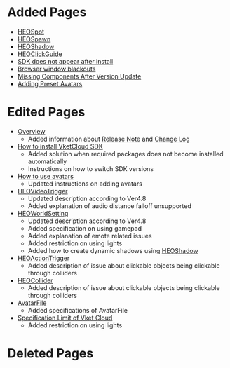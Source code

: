 # Added Pages
- [HEOSpot](https://vrhikky.github.io/VketCloudSDK_Documents/4.8/HEOComponents/HEOSpot.html)
- [HEOSpawn](https://vrhikky.github.io/VketCloudSDK_Documents/4.8/HEOComponents/HEOSpawn.html)
- [HEOShadow](https://vrhikky.github.io/VketCloudSDK_Documents/4.8//HEOComponents/HEOShadow.html)
- [HEOClickGuide](https://vrhikky.github.io/VketCloudSDK_Documents/4.8/HEOComponents/HEOClickGuide.html)
- [SDK does not appear after install](https://vrhikky.github.io/VketCloudSDK_Documents/4.8/troubleshooting/InstallingDeeplink.html)
- [Browser window blackouts](https://vrhikky.github.io/VketCloudSDK_Documents/4.8/troubleshooting/BrowserBlackWindow.html)
- [Missing Components After Version Update](https://vrhikky.github.io/VketCloudSDK_Documents/4.8/troubleshooting/MissingComponents.html)
- [Adding Preset Avatars](https://vrhikky.github.io/VketCloudSDK_Documents/4.8/WorldMakingGuide/PresetAvatar.html)

# Edited Pages
- [Overview](https://vrhikky.github.io/VketCloudSDK_Documents/4.8/index.html)
    - Added information about [Release Note](https://vrhikky.github.io/VketCloudSDK_Documents/4.8/releasenote/releasenote-4.8.html) and [Change Log](https://vrhikky.github.io/VketCloudSDK_Documents/4.8/changelog/changelog-4.8.html)
- [How to install VketCloud SDK](https://vrhikky.github.io/VketCloudSDK_Documents/4.8/AboutVketCloudSDK/SetupSDK_external.html)
    - Added solution when required packages does not become installed automatically
    - Instructions on how to switch SDK versions
- [How to use avatars](https://vrhikky.github.io/VketCloudSDK_Documents/4.8/AboutVketCloudSDK/SetupAvatar.html)
    - Updated instructions on adding avatars
- [HEOVideoTrigger](https://vrhikky.github.io/VketCloudSDK_Documents/4.8/HEOComponents/HEOVideoTrigger.html)
    - Updated description according to Ver4.8
    - Added explanation of audio distance falloff unsupported
- [HEOWorldSetting](https://vrhikky.github.io/VketCloudSDK_Documents/4.8/HEOComponents/HEOWorldSetting.html)
    - Updated description according to Ver4.8
    - Added specification on using gamepad
    - Added explanation of emote related issues
    - Added restriction on using lights
    - Added how to create dynamic shadows using [HEOShadow](https://vrhikky.github.io/VketCloudSDK_Documents/4.8/HEOComponents/HEOShadow.html)
- [HEOActionTrigger](https://vrhikky.github.io/VketCloudSDK_Documents/4.8/HEOComponents/HEOActionTrigger.html)
    - Added description of issue about clickable objects being clickable through colliders
- [HEOCollider](https://vrhikky.github.io/VketCloudSDK_Documents/4.8/HEOComponents/HEOCollider.html)
    - Added description of issue about clickable objects being clickable through colliders
- [AvatarFile](https://vrhikky.github.io/VketCloudSDK_Documents/4.8/WorldMakingGuide/AvatarFile.html)
    - Added specifications of AvatarFile
- [Specification Limit of Vket Cloud](https://vrhikky.github.io/VketCloudSDK_Documents/4.8/WorldMakingGuide/UnityGuidelines.html)
    - Added restriction on using lights

# Deleted Pages